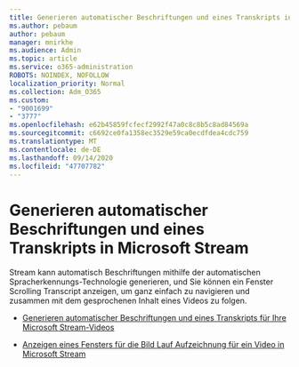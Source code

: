 ```yaml
---
title: Generieren automatischer Beschriftungen und eines Transkripts in Microsoft Stream
ms.author: pebaum
author: pebaum
manager: mnirkhe
ms.audience: Admin
ms.topic: article
ms.service: o365-administration
ROBOTS: NOINDEX, NOFOLLOW
localization_priority: Normal
ms.collection: Adm_O365
ms.custom:
- "9001699"
- "3777"
ms.openlocfilehash: e62b45859fcfecf2992f47a0c8c8b5c8ad84569a
ms.sourcegitcommit: c6692ce0fa1358ec3529e59ca0ecdfdea4cdc759
ms.translationtype: MT
ms.contentlocale: de-DE
ms.lasthandoff: 09/14/2020
ms.locfileid: "47707782"
---
```

# <a name="generate-automatic-captions-and-a-transcript-in-microsoft-stream"></a>Generieren automatischer Beschriftungen und eines Transkripts in Microsoft Stream

Stream kann automatisch Beschriftungen mithilfe der automatischen Spracherkennungs-Technologie generieren, und Sie können ein Fenster Scrolling Transcript anzeigen, um ganz einfach zu navigieren und zusammen mit dem gesprochenen Inhalt eines Videos zu folgen.

- [Generieren automatischer Beschriftungen und eines Transkripts für Ihre Microsoft Stream-Videos](https://docs.microsoft.com/stream/portal-autogenerate-captions)

- [Anzeigen eines Fensters für die Bild Lauf Aufzeichnung für ein Video in Microsoft Stream](https://docs.microsoft.com/stream/portal-configure-transcript-mode)
